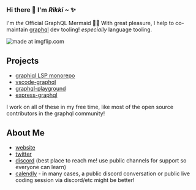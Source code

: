 ### Hi there 👋 I'm *Rikki* ~ :sparkles:

I'm *the* Official GraphQL Mermaid :mermaid:
With great pleasure, I help to co-maintain [graphql](graphql.com) dev tooling! *especially* language tooling.

<img src="https://i.imgflip.com/4sgrvk.jpg" title="made at imgflip.com"/>

## Projects

- [graphiql LSP monorepo](https://github.com/graphql/graphiql#readme)
- [vscode-graphql](https://github.com/graphql/vscode-graphql#readme)
- [graphql-playground](https://github.com/graphql/graphql-playground#readme)
- [express-graphql](https://github.com/graphql/express-graphql#readme)

I work on all of these in my free time, like most of the open source contributors in the graphql community!

## About Me

- [website](https://rikki.dev)
- [twitter](https://twitter.com/rikki-js)
- [discord](https://discord.gg/RfY2dvra) (best place to reach me! use public channels for support so everyone can learn)
- [calendly](https://calendly.com/rikki-graphql) - in many cases, a public discord conversation or public live coding session via discord/etc might be better!

<!--
**acao/acao** is a ✨ _special_ ✨ repository because its `README.md` (this file) appears on your GitHub profile.

Here are some ideas to get you started:

- 🔭 I’m currently working on ...
- 🌱 I’m currently learning ...
- 👯 I’m looking to collaborate on ...
- 🤔 I’m looking for help with ...
- 💬 Ask me about ...
- 📫 How to reach me: ...
- 😄 Pronouns: ...
- ⚡ Fun fact: ...
-->
